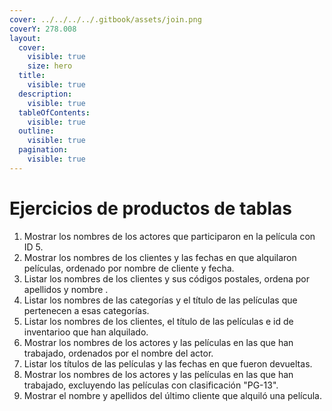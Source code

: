 ```yaml
---
cover: ../../../../.gitbook/assets/join.png
coverY: 278.008
layout:
  cover:
    visible: true
    size: hero
  title:
    visible: true
  description:
    visible: true
  tableOfContents:
    visible: true
  outline:
    visible: true
  pagination:
    visible: true
---
```


# Ejercicios de productos de tablas

1. Mostrar los nombres de los actores que participaron en la película con ID 5.
2. Mostrar los nombres de los clientes y las fechas en que alquilaron películas, ordenado por nombre de cliente y fecha.
3. Listar los nombres de los clientes y sus códigos postales, ordena por apellidos y nombre .
4. Listar los nombres de las categorías y el título de las películas que pertenecen a esas categorías.
5. Listar los nombres de los clientes, el título de las películas e id de inventarioo que han alquilado.
6. Mostrar los nombres de los actores y las películas en las que han trabajado, ordenados por el nombre del actor.
7. Listar los títulos de las películas y las fechas en que fueron devueltas.
8. Mostrar los nombres de los actores y las películas en las que han trabajado, excluyendo las películas con clasificación "PG-13".
9. Mostrar el nombre y apellidos del último cliente que alquiló una película.


